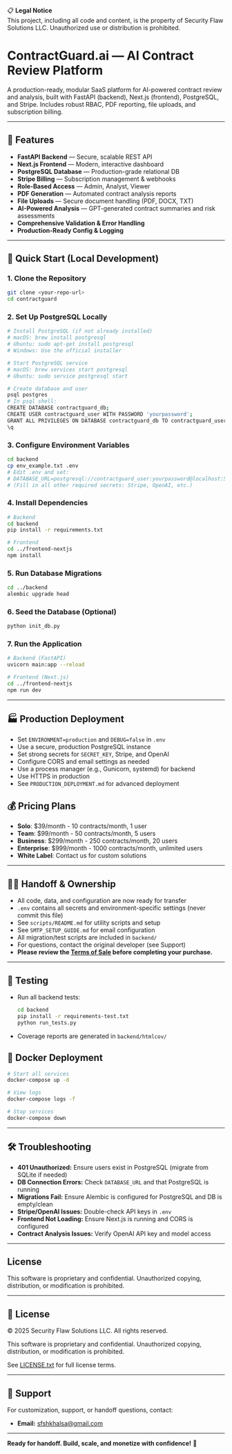 📋 **Legal Notice**  
This project, including all code and content, is the property of Security Flaw Solutions LLC. Unauthorized use or distribution is prohibited.

# ContractGuard.ai — AI Contract Review Platform

A production-ready, modular SaaS platform for AI-powered contract review and analysis, built with FastAPI (backend), Next.js (frontend), PostgreSQL, and Stripe. Includes robust RBAC, PDF reporting, file uploads, and subscription billing.

---

## 🚀 Features
- **FastAPI Backend** — Secure, scalable REST API
- **Next.js Frontend** — Modern, interactive dashboard
- **PostgreSQL Database** — Production-grade relational DB
- **Stripe Billing** — Subscription management & webhooks
- **Role-Based Access** — Admin, Analyst, Viewer
- **PDF Generation** — Automated contract analysis reports
- **File Uploads** — Secure document handling (PDF, DOCX, TXT)
- **AI-Powered Analysis** — GPT-generated contract summaries and risk assessments
- **Comprehensive Validation & Error Handling**
- **Production-Ready Config & Logging**

---

## 🏁 Quick Start (Local Development)

### 1. **Clone the Repository**
```bash
git clone <your-repo-url>
cd contractguard
```

### 2. **Set Up PostgreSQL Locally**
```bash
# Install PostgreSQL (if not already installed)
# macOS: brew install postgresql
# Ubuntu: sudo apt-get install postgresql
# Windows: Use the official installer

# Start PostgreSQL service
# macOS: brew services start postgresql
# Ubuntu: sudo service postgresql start

# Create database and user
psql postgres
# In psql shell:
CREATE DATABASE contractguard_db;
CREATE USER contractguard_user WITH PASSWORD 'yourpassword';
GRANT ALL PRIVILEGES ON DATABASE contractguard_db TO contractguard_user;
\q
```

### 3. **Configure Environment Variables**
```bash
cd backend
cp env_example.txt .env
# Edit .env and set:
# DATABASE_URL=postgresql://contractguard_user:yourpassword@localhost:5432/contractguard_db
# (Fill in all other required secrets: Stripe, OpenAI, etc.)
```

### 4. **Install Dependencies**
```bash
# Backend
cd backend
pip install -r requirements.txt

# Frontend
cd ../frontend-nextjs
npm install
```

### 5. **Run Database Migrations**
```bash
cd ../backend
alembic upgrade head
```

### 6. **Seed the Database (Optional)**
```bash
python init_db.py
```

### 7. **Run the Application**
```bash
# Backend (FastAPI)
uvicorn main:app --reload

# Frontend (Next.js)
cd ../frontend-nextjs
npm run dev
```

---

## 🏭 Production Deployment
- Set `ENVIRONMENT=production` and `DEBUG=false` in `.env`
- Use a secure, production PostgreSQL instance
- Set strong secrets for `SECRET_KEY`, Stripe, and OpenAI
- Configure CORS and email settings as needed
- Use a process manager (e.g., Gunicorn, systemd) for backend
- Use HTTPS in production
- See `PRODUCTION_DEPLOYMENT.md` for advanced deployment

## 💰 Pricing Plans
- **Solo**: $39/month - 10 contracts/month, 1 user
- **Team**: $99/month - 50 contracts/month, 5 users
- **Business**: $299/month - 250 contracts/month, 20 users
- **Enterprise**: $999/month - 1000 contracts/month, unlimited users
- **White Label**: Contact us for custom solutions

---

## 🧑‍💻 Handoff & Ownership
- All code, data, and configuration are now ready for transfer
- `.env` contains all secrets and environment-specific settings (never commit this file)
- See `scripts/README.md` for utility scripts and setup
- See `SMTP_SETUP_GUIDE.md` for email configuration
- All migration/test scripts are included in `backend/`
- For questions, contact the original developer (see Support)
- **Please review the [Terms of Sale](TERMS_OF_SALE.md) before completing your purchase.**

---

## 🧪 Testing
- Run all backend tests:
  ```bash
  cd backend
  pip install -r requirements-test.txt
  python run_tests.py
  ```
- Coverage reports are generated in `backend/htmlcov/`

## 🐳 Docker Deployment
```bash
# Start all services
docker-compose up -d

# View logs
docker-compose logs -f

# Stop services
docker-compose down
```

---

## 🛠️ Troubleshooting
- **401 Unauthorized:** Ensure users exist in PostgreSQL (migrate from SQLite if needed)
- **DB Connection Errors:** Check `DATABASE_URL` and that PostgreSQL is running
- **Migrations Fail:** Ensure Alembic is configured for PostgreSQL and DB is empty/clean
- **Stripe/OpenAI Issues:** Double-check API keys in `.env`
- **Frontend Not Loading:** Ensure Next.js is running and CORS is configured
- **Contract Analysis Issues:** Verify OpenAI API key and model access

---

## License
This software is proprietary and confidential. Unauthorized copying, distribution, or modification is prohibited.

---

## 📄 License
© 2025 Security Flaw Solutions LLC. All rights reserved.

This software is proprietary and confidential. Unauthorized copying, distribution, or modification is prohibited.

See [LICENSE.txt](LICENSE.txt) for full license terms.

---

## 🤝 Support
For customization, support, or handoff questions, contact:
- **Email:** sfshkhalsa@gmail.com

---

**Ready for handoff. Build, scale, and monetize with confidence!** 🚀